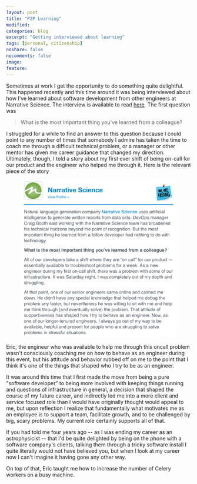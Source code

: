 ```yaml
---
layout: post
title: "P2P Learning"
modified:
categories: blog
excerpt: "Getting interviewed about learning"
tags: [personal, citizenship]
noshare: false
nocomments: false
image:
feature:
---
```


Sometimes at work I get the opportunity to do something quite
delightful.  This happened recently and this time around it was being
interviewed about how I've learned about software development from
other engineers at Narrative Science.  The interview is available to
read
[here](http://www.builtinchicago.org/2017/06/15/what-devs-learn-each-other).
The first question was

> What is the most important thing you've learned from a colleague?

I struggled for a while to find an answer to this question because I
could point to any number of times that somebody I admire has taken
the time to coach me through a difficult technical problem, or a
manager or other mentor has given me career guidance that changed my
direction.  Ultimately, though, I told a story about my first ever
shift of being on-call for our product and the engineer who helped me
through it.  Here is the relevant piece of the story

<figure>
  <img src="/images/blog/p2plearning/oncall_story.png" alt="image">
</figure>

Eric, the engineer who was available to help me through this oncall
problem wasn't consciously coaching me on how to behave as an engineer
during this event, but his attitude and behavior rubbed off on me to
the point that I think it's one of the things that shaped who I try to
be as an engineer.

It was around this time that I first made the move from being a pure
"software developer" to being more involved with keeping things
running and questions of infrastructure in general, a decision that
shaped the course of my future career, and indirectly led me into a
more client and service focused role than I would have originally
thought would appeal to me, but upon reflection I realize that
fundamentally what motivates me as an employee is to support a team,
facilitate growth, and to be challenged by big, scary problems.  My
current role certainly supports all of that.

If you had told me four years ago -- as I was ending my career as an
astrophysicist -- that I'd be quite delighted by being on the phone
with a software company's clients, talking them through a tricky
software install I quite literally would not have believed you, but
when I look at my career now I can't imagine it having gone any other
way.

On top of that, Eric taught me how to increase the number of Celery
workers on a busy machine.
